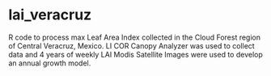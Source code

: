 # lai_veracruz

R code to process max Leaf Area Index collected in the Cloud Forest region of Central Veracruz, Mexico. LI COR Canopy Analyzer was used to collect data and 4 years of weekly LAI Modis Satellite Images were used to develop an annual growth model.
